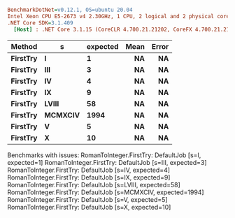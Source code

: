 ``` ini

BenchmarkDotNet=v0.12.1, OS=ubuntu 20.04
Intel Xeon CPU E5-2673 v4 2.30GHz, 1 CPU, 2 logical and 2 physical cores
.NET Core SDK=3.1.409
  [Host] : .NET Core 3.1.15 (CoreCLR 4.700.21.21202, CoreFX 4.700.21.21402), X64 RyuJIT


```
|   Method |       s | expected | Mean | Error |
|--------- |-------- |--------- |-----:|------:|
| **FirstTry** |       **I** |        **1** |   **NA** |    **NA** |
| **FirstTry** |     **III** |        **3** |   **NA** |    **NA** |
| **FirstTry** |      **IV** |        **4** |   **NA** |    **NA** |
| **FirstTry** |      **IX** |        **9** |   **NA** |    **NA** |
| **FirstTry** |   **LVIII** |       **58** |   **NA** |    **NA** |
| **FirstTry** | **MCMXCIV** |     **1994** |   **NA** |    **NA** |
| **FirstTry** |       **V** |        **5** |   **NA** |    **NA** |
| **FirstTry** |       **X** |       **10** |   **NA** |    **NA** |

Benchmarks with issues:
  RomanToInteger.FirstTry: DefaultJob [s=I, expected=1]
  RomanToInteger.FirstTry: DefaultJob [s=III, expected=3]
  RomanToInteger.FirstTry: DefaultJob [s=IV, expected=4]
  RomanToInteger.FirstTry: DefaultJob [s=IX, expected=9]
  RomanToInteger.FirstTry: DefaultJob [s=LVIII, expected=58]
  RomanToInteger.FirstTry: DefaultJob [s=MCMXCIV, expected=1994]
  RomanToInteger.FirstTry: DefaultJob [s=V, expected=5]
  RomanToInteger.FirstTry: DefaultJob [s=X, expected=10]
